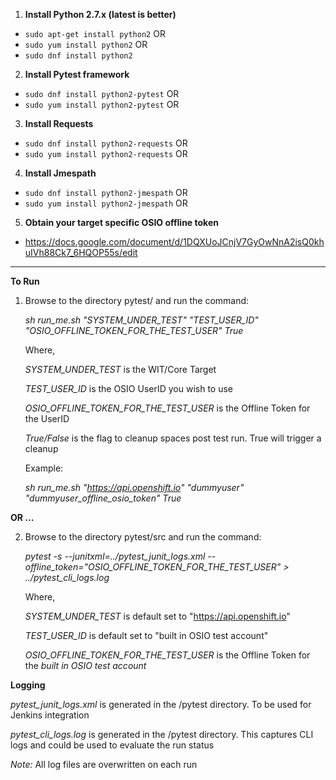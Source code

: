 1. **Install Python 2.7.x (latest is better)**

- `sudo apt-get install python2` OR
- `sudo yum install python2` OR
- `sudo dnf install python2`

2. **Install Pytest framework**

- `sudo dnf install python2-pytest` OR
- `sudo yum install python2-pytest` OR

3. **Install Requests**

- `sudo dnf install python2-requests` OR
- `sudo yum install python2-requests` OR

4. **Install Jmespath**

- `sudo dnf install python2-jmespath` OR
- `sudo yum install python2-jmespath` OR

5. **Obtain your target specific OSIO offline token**
- https://docs.google.com/document/d/1DQXUoJCnjV7GyOwNnA2isQ0khuIVh88Ck7_6HQOP55s/edit

---
**To Run**

1. Browse to the directory pytest/ and run the command:

   *sh run_me.sh "SYSTEM_UNDER_TEST" "TEST_USER_ID" "OSIO_OFFLINE_TOKEN_FOR_THE_TEST_USER" True*

   Where,

   *SYSTEM_UNDER_TEST* is the WIT/Core Target
   
   *TEST_USER_ID* is the OSIO UserID you wish to use
   
   *OSIO_OFFLINE_TOKEN_FOR_THE_TEST_USER* is the Offline Token for the UserID

   *True/False* is the flag to cleanup spaces post test run. True will trigger a cleanup
   
   Example:

   *sh run_me.sh "https://api.openshift.io" "dummyuser" "dummyuser_offline_osio_token" True*

**OR ...**

2. Browse to the directory pytest/src and run the command:

   *pytest -s --junitxml=../pytest_junit_logs.xml --offline_token="OSIO_OFFLINE_TOKEN_FOR_THE_TEST_USER" > ../pytest_cli_logs.log*

   Where,

   *SYSTEM_UNDER_TEST* is default set to "https://api.openshift.io"
   
   *TEST_USER_ID* is default set to "built in OSIO test account"
   
   *OSIO_OFFLINE_TOKEN_FOR_THE_TEST_USER* is the Offline Token for the *built in OSIO test account*
   

**Logging**

*pytest_junit_logs.xml* is generated in the /pytest directory. To be used for Jenkins integration

*pytest_cli_logs.log* is generated in the /pytest directory. This captures CLI logs and could be used to evaluate the run status

*Note:* All log files are overwritten on each run
